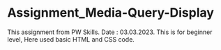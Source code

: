 # Assignment_Media-Query-Display
This assignment from PW Skills. Date : 03.03.2023. This is for beginner level, Here used basic HTML and CSS code.
